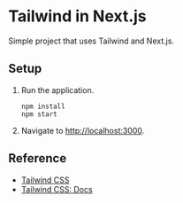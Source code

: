 # Tailwind in Next.js

Simple project that uses Tailwind and Next.js.

## Setup

1. Run the application.

   ```shell
   npm install
   npm start
   ```

1. Navigate to <http://localhost:3000>.

## Reference

* [Tailwind CSS](https://tailwindcss.com/)
* [Tailwind CSS: Docs](https://tailwindcss.com/docs)
